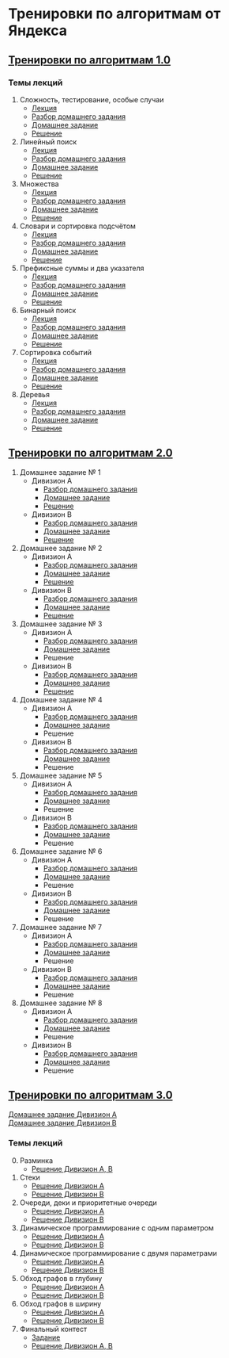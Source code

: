 # Тренировки по алгоритмам от Яндекса

## <a href="https://yandex.ru/yaintern/algorithm-training_1">Тренировки по алгоритмам 1.0</a>

### Темы лекций

1. Сложность, тестирование, особые случаи
    * <a href="https://www.youtube.com/watch?v=QLhqYNsPIVo">Лекция</a>
    * <a href="https://www.youtube.com/watch?v=mdJdB7On4AM">Разбор домашнего задания</a>
    * <a href="https://contest.yandex.ru/contest/27393/enter/">Домашнее задание</a>
    * <a href="https://github.com/IgrMd/yandex-algos-training/tree/main/Тренировки%20по%20алгоритмам%201.0/Лекция%201.%20«Сложность%2C%20тестирование%2C%20особые%20случаи»">
        Решение</a>
2. Линейный поиск
    * <a href="https://www.youtube.com/watch?v=SKwB41FrGgU">Лекция</a>
    * <a href="https://www.youtube.com/watch?v=mdJdB7On4AM">Разбор домашнего задания</a>
    * <a href="https://contest.yandex.ru/contest/27472/enter/">Домашнее задание</a>
    * <a href="https://github.com/IgrMd/yandex-algos-training/tree/main/Тренировки%20по%20алгоритмам%201.0/Лекция%202.%20«Линейный%20поиск»">
        Решение</a>
3. Множества
    * <a href="https://www.youtube.com/watch?v=PUpmV2ieIHA">Лекция</a>
    * <a href="https://www.youtube.com/watch?v=J2C6rDqe8mQ">Разбор домашнего задания</a>
    * <a href="https://contest.yandex.ru/contest/27663/enter/">Домашнее задание</a>
    * <a href="https://github.com/IgrMd/yandex-algos-training/tree/main/Тренировки%20по%20алгоритмам%201.0/Лекция%203.%20«Множества»">
        Решение</a>
4. Словари и сортировка подсчётом
    * <a href="https://www.youtube.com/watch?v=Nb5mW1yWVSs">Лекция</a>
    * <a href="https://www.youtube.com/watch?v=J2C6rDqe8mQ">Разбор домашнего задания</a>
    * <a href="https://contest.yandex.ru/contest/27665/enter/">Домашнее задание</a>
    * <a href="https://github.com/IgrMd/yandex-algos-training/tree/main/Тренировки%20по%20алгоритмам%201.0/Лекция%204.%20«Словари%20и%20сортировка%20подсчётом»">
        Решение</a>
5. Префиксные суммы и два указателя
    * <a href="https://www.youtube.com/watch?v=de28y8Dcvkg">Лекция</a>
    * <a href="https://www.youtube.com/watch?v=fqsuy5rwZhk">Разбор домашнего задания</a>
    * <a href="https://contest.yandex.ru/contest/27794/enter/">Домашнее задание</a>
    * <a href="https://github.com/IgrMd/yandex-algos-training/tree/main/Тренировки%20по%20алгоритмам%201.0/Лекция%205.%20«Префиксные%20суммы%20и%20два%20указателя»">
        Решение</a>
6. Бинарный поиск
    * <a href="https://www.youtube.com/watch?v=YENpZexHfuk">Лекция</a>
    * <a href="https://www.youtube.com/watch?v=fqsuy5rwZhk">Разбор домашнего задания</a>
    * <a href="https://contest.yandex.ru/contest/27844/enter/">Домашнее задание</a>
    * <a href="https://github.com/IgrMd/yandex-algos-training/tree/main/Тренировки%20по%20алгоритмам%201.0/Лекция%206.%20«Бинарный%20поиск»">
        Решение</a>
7. Сортировка событий
    * <a href="https://www.youtube.com/watch?v=hGixDBO-p6Q">Лекция</a>
    * <a href="https://www.youtube.com/watch?v=5lfkBD4dnGM">Разбор домашнего задания</a>
    * <a href="https://contest.yandex.ru/contest/27883/enter/">Домашнее задание</a>
    * <a href="https://github.com/IgrMd/yandex-algos-training/tree/main/Тренировки%20по%20алгоритмам%201.0/Лекция%207.%20«Сортировка%20событий»">
        Решение</a>
8. Деревья
    * <a href="https://www.youtube.com/watch?v=lEJzqHgyels">Лекция</a>
    * <a href="https://www.youtube.com/watch?v=5lfkBD4dnGM">Разбор домашнего задания</a>
    * <a href="https://contest.yandex.ru/contest/28069/enter/">Домашнее задание</a>
    * <a href="https://github.com/IgrMd/yandex-algos-training/tree/main/Тренировки%20по%20алгоритмам%201.0/Лекция%208.%20«Деревья»">
        Решение</a>

## <a href="https://yandex.ru/yaintern/algorithm-training_2#schedule">Тренировки по алгоритмам 2.0</a>

1. Домашнее задание № 1
    * Дивизион A
        * <a href="https://www.youtube.com/watch?v=SP_zryTfMIc">Разбор домашнего задания</a>
        * <a href="https://contest.yandex.ru/contest/28724/enter/">Домашнее задание</a>
        * <a href="https://github.com/IgrMd/yandex-algos-training/tree/main/Тренировки%20по%20алгоритмам%202.0/Дивизион%20A/Домашнее%20задание%20№%E2%80%AF1">
          Решение</a>
    * Дивизион B
        * <a href="https://www.youtube.com/watch?v=WZgl1GW3lMA">Разбор домашнего задания</a>
        * <a href="https://contest.yandex.ru/contest/28730/enter/">Домашнее задание</a>
        * <a href="https://github.com/IgrMd/yandex-algos-training/tree/main/Тренировки%20по%20алгоритмам%202.0/Дивизион%20B/Домашнее%20задание%20№%E2%80%AF1">
          Решение</a>
2. Домашнее задание № 2
    * Дивизион A
        * <a href="https://www.youtube.com/watch?v=SP_zryTfMIc">Разбор домашнего задания</a>
        * <a href="https://contest.yandex.ru/contest/28736/enter/">Домашнее задание</a>
        * <a href="https://github.com/IgrMd/yandex-algos-training/tree/main/Тренировки%20по%20алгоритмам%202.0/Дивизион%20A/Домашнее%20задание%20№%E2%80%AF2">
          Решение</a>
    * Дивизион B
        * <a href="https://www.youtube.com/watch?v=WZgl1GW3lMA">Разбор домашнего задания</a>
        * <a href="https://contest.yandex.ru/contest/28738/enter/">Домашнее задание</a>
        * <a href="https://github.com/IgrMd/yandex-algos-training/tree/main/Тренировки%20по%20алгоритмам%202.0/Дивизион%20B/Домашнее%20задание%20№%E2%80%AF2">
          Решение</a>
3. Домашнее задание № 3
    * Дивизион A
        * <a href="https://www.youtube.com/watch?v=mjdu8abcNfc">Разбор домашнего задания</a>
        * <a href="https://contest.yandex.ru/contest/28963/enter/">Домашнее задание</a>
        * Решение
    * Дивизион B
        * <a href="https://www.youtube.com/watch?v=adZYAsm6kow">Разбор домашнего задания</a>
        * <a href="https://contest.yandex.ru/contest/28964/enter/">Домашнее задание</a>
        * <a href="https://github.com/IgrMd/yandex-algos-training/tree/main/Тренировки%20по%20алгоритмам%202.0/Дивизион%20B/Домашнее%20задание%20№%E2%80%AF3">
          Решение</a>
4. Домашнее задание № 4
    * Дивизион A
        * <a href="https://www.youtube.com/watch?v=mjdu8abcNfc">Разбор домашнего задания</a>
        * <a href="https://contest.yandex.ru/contest/28969/enter/">Домашнее задание</a>
        * Решение
    * Дивизион B
        * <a href="https://www.youtube.com/watch?v=adZYAsm6kow">Разбор домашнего задания</a>
        * <a href="https://contest.yandex.ru/contest/28970/enter/">Домашнее задание</a>
        * Решение
5. Домашнее задание № 5
    * Дивизион A
        * <a href="https://www.youtube.com/watch?v=zU12H9x9MNg">Разбор домашнего задания</a>
        * <a href="https://contest.yandex.ru/contest/29072/enter/">Домашнее задание</a>
        * Решение
    * Дивизион B
        * <a href="https://www.youtube.com/watch?v=0ExkSKz0Y8U">Разбор домашнего задания</a>
        * <a href="https://contest.yandex.ru/contest/29075/enter/">Домашнее задание</a>
        * Решение
6. Домашнее задание № 6
    * Дивизион A
        * <a href="https://www.youtube.com/watch?v=zU12H9x9MNg">Разбор домашнего задания</a>
        * <a href="https://contest.yandex.ru/contest/29189/enter/">Домашнее задание</a>
        * Решение
    * Дивизион B
        * <a href="https://www.youtube.com/watch?v=0ExkSKz0Y8U">Разбор домашнего задания</a>
        * <a href="https://contest.yandex.ru/contest/29188/enter/">Домашнее задание</a>
        * Решение
7. Домашнее задание № 7
    * Дивизион A
        * <a href="https://www.youtube.com/watch?v=4zPoDYvcT6U">Разбор домашнего задания</a>
        * <a href="https://contest.yandex.ru/contest/28724/enter/">Домашнее задание</a>
        * Решение
    * Дивизион B
        * <a href="https://www.youtube.com/watch?v=r5mRCMLY_L4">Разбор домашнего задания</a>
        * <a href="https://contest.yandex.ru/contest/29396/enter/">Домашнее задание</a>
        * Решение
8. Домашнее задание № 8
    * Дивизион A
        * <a href="https://www.youtube.com/watch?v=4zPoDYvcT6U">Разбор домашнего задания</a>
        * <a href="https://contest.yandex.ru/contest/29405/enter/">Домашнее задание</a>
        * Решение
    * Дивизион B
        * <a href="https://www.youtube.com/watch?v=r5mRCMLY_L4">Разбор домашнего задания</a>
        * <a href="https://contest.yandex.ru/contest/29403/enter/">Домашнее задание</a>
        * Решение

## <a href="https://yandex.ru/yaintern/algorithm-training">Тренировки по алгоритмам 3.0</a>

<a href="https://contest.yandex.ru/contest/45469">Домашнее задание Дивизион А</a>  
<a href="https://contest.yandex.ru/contest/45468">Домашнее задание Дивизион B</a>

### Темы лекций

0. Разминка
    * <a href="https://github.com/IgrMd/yandex-algos-training/tree/main/Тренировки%20по%20алгоритмам%203.0/Тема%200.%20Разминка">
      Решение Дивизион A, B</a>
1. Стеки
    * <a href="https://github.com/IgrMd/yandex-algos-training/tree/main/Тренировки%20по%20алгоритмам%203.0/Дивизион%20A/Тема%201.%20Стеки">
      Решение Дивизион A</a>
    * <a href="https://github.com/IgrMd/yandex-algos-training/tree/main/Тренировки%20по%20алгоритмам%203.0/Дивизион%20B/Тема%201.%20Стеки">
      Решение Дивизион B</a>
2. Очереди, деки и приоритетные очереди
    * <a href="https://github.com/IgrMd/yandex-algos-training/tree/main/Тренировки%20по%20алгоритмам%203.0/Дивизион%20A/Тема%202.%20Очереди%2C%20деки%20и%20приоритетные%20очереди">
      Решение Дивизион A</a>
    * <a href="https://github.com/IgrMd/yandex-algos-training/tree/main/Тренировки%20по%20алгоритмам%203.0/Дивизион%20B/Тема%202.%20Очереди%2C%20деки%20и%20приоритетные%20очереди">
      Решение Дивизион B</a>
3. Динамическое программирование с одним параметром
    * <a href="https://github.com/IgrMd/yandex-algos-training/tree/main/Тренировки%20по%20алгоритмам%203.0/Дивизион%20A/Тема%203.%20Динамическое%20программирование%20с%20одним%20параметром">
      Решение Дивизион A</a>
    * <a href="https://github.com/IgrMd/yandex-algos-training/tree/main/Тренировки%20по%20алгоритмам%203.0/Дивизион%20B/Тема%203.%20Динамическое%20программирование%20с%20одним%20параметром">
      Решение Дивизион B</a>
4. Динамическое программирование с двумя параметрами
    * <a href="https://github.com/IgrMd/yandex-algos-training/tree/main/Тренировки%20по%20алгоритмам%203.0/Дивизион%20A/Тема%204.%20Динамическое%20программирование%20с%20двумя%20параметрами">
      Решение Дивизион A</a>
    * <a href="https://github.com/IgrMd/yandex-algos-training/tree/main/Тренировки%20по%20алгоритмам%203.0/Дивизион%20B/Тема%204.%20Динамическое%20программирование%20с%20двумя%20параметрами">
      Решение Дивизион B</a>
5. Обход графов в глубину
    * <a href="https://github.com/IgrMd/yandex-algos-training/tree/main/Тренировки%20по%20алгоритмам%203.0/Дивизион%20A/Тема%205.%20Обход%20графов%20в%20глубину">
      Решение Дивизион A</a>
    * <a href="https://github.com/IgrMd/yandex-algos-training/tree/main/Тренировки%20по%20алгоритмам%203.0/Дивизион%20B/Тема%205.%20Обход%20графов%20в%20глубину">
      Решение Дивизион B</a>
6. Обход графов в ширину
    * <a href="https://github.com/IgrMd/yandex-algos-training/tree/main/Тренировки%20по%20алгоритмам%203.0/Дивизион%20A/Тема%206.%20Обход%20графов%20в%20ширину">
      Решение Дивизион A</a>
    * <a href="https://github.com/IgrMd/yandex-algos-training/tree/main/Тренировки%20по%20алгоритмам%203.0/Дивизион%20B/Тема%206.%20Обход%20графов%20в%20ширину">
      Решение Дивизион B</a>
7. Финальный контест
    * <a href="https://contest.yandex.ru/contest/46304">Задание</a>
    * <a href="https://github.com/IgrMd/yandex-algos-training/tree/main/Тренировки%20по%20алгоритмам%203.0/Финальный%20контест">
      Решение Дивизион A, B</a>


